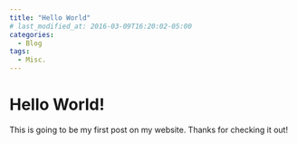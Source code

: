 ```yaml
---
title: "Hello World"
# last_modified_at: 2016-03-09T16:20:02-05:00
categories:
  - Blog
tags:
  - Misc.
---
```


# Hello World!
This is going to be my first post on my website. Thanks for checking it out!